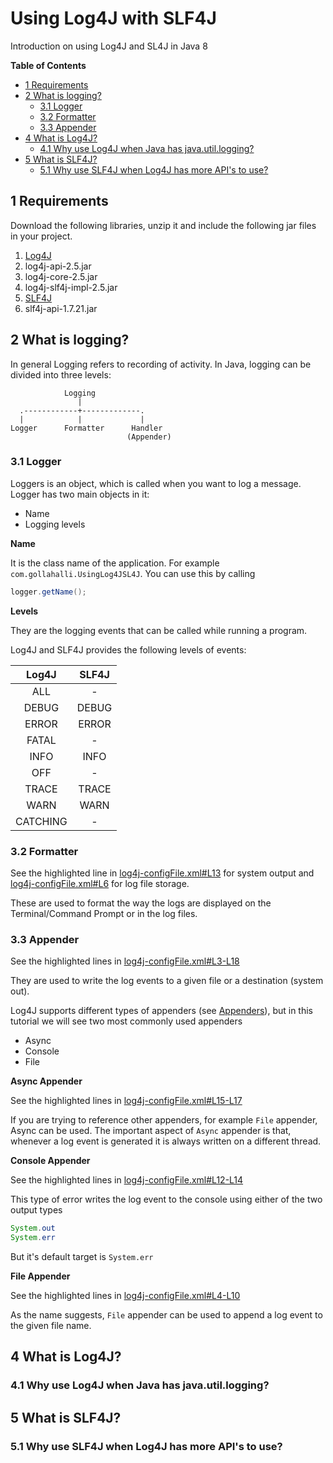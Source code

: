 # Using Log4J with SLF4J
Introduction on using Log4J and SL4J in Java 8

**Table of Contents**
<!-- TOC depthFrom:2 depthTo:6 withLinks:1 updateOnSave:1 orderedList:0 -->

- [1 Requirements](#1-requirements)
- [2 What is logging?](#2-what-is-logging)
	- [3.1 Logger](#31-logger)
	- [3.2 Formatter](#32-formatter)
	- [3.3 Appender](#33-appender)
- [4 What is Log4J?](#4-what-is-log4j)
	- [4.1 Why use Log4J when Java has java.util.logging?](#41-why-use-log4j-when-java-has-javautillogging)
- [5 What is SLF4J?](#5-what-is-slf4j)
	- [5.1 Why use SLF4J when Log4J has more API's to use?](#51-why-use-slf4j-when-log4j-has-more-apis-to-use)

<!-- /TOC -->

## 1 Requirements

Download the following libraries, unzip it and include the following jar files in your project.

1. [Log4J](https://logging.apache.org/log4j/2.x/download.html)
  1. log4j-api-2.5.jar
  2. log4j-core-2.5.jar
  3. log4j-slf4j-impl-2.5.jar
2. [SLF4J](http://www.slf4j.org/download.html)
  1. slf4j-api-1.7.21.jar

## 2 What is logging?

In general Logging refers to recording of activity. In Java, logging can be divided into three levels:

```
            Logging
               |
  .------------+-------------.
  |            |             |
Logger      Formatter      Handler
                          (Appender)
```

### 3.1 Logger

Loggers is an object, which is called when you want to log a message. Logger has two main objects in it:

* Name
* Logging levels

**Name**

It is the class name of the application. For example `com.gollahalli.UsingLog4JSL4J`. You can use this by calling

```java
logger.getName();
```

**Levels**

They are the logging events that can be called while running a program.

Log4J and SLF4J provides the following levels of events:

|   Log4J  | SLF4J |
|:--------:|:-----:|
| ALL      | -     |
| DEBUG    | DEBUG |
| ERROR    | ERROR |
| FATAL    | -     |
| INFO     | INFO  |
| OFF      | -     |
| TRACE    | TRACE |
| WARN     | WARN  |
| CATCHING | -     |

### 3.2 Formatter

See the highlighted line in [log4j-configFile.xml#L13](https://github.com/akshaybabloo/Using-Log4J-SLF4J/blob/master/src/com/gollahalli/log4j-configFile.xml#L13) for system output and  [log4j-configFile.xml#L6](https://github.com/akshaybabloo/Using-Log4J-SLF4J/blob/master/src/com/gollahalli/log4j-configFile.xml#L6) for log file storage.

These are used to format the way the logs are displayed on the Terminal/Command Prompt or in the log files.

### 3.3 Appender

See the highlighted lines in [log4j-configFile.xml#L3-L18](https://github.com/akshaybabloo/Using-Log4J-SLF4J/blob/master/src/com/gollahalli/log4j-configFile.xml#L3-L18)

They are used to write the log events to a given file or a destination (system out).

Log4J supports different types of appenders (see [Appenders](https://logging.apache.org/log4j/2.x/manual/appenders.html)), but in this tutorial we will see two most commonly used appenders

* Async
* Console
* File

**Async Appender**

See the highlighted lines in  [log4j-configFile.xml#L15-L17](https://github.com/akshaybabloo/Using-Log4J-SLF4J/blob/master/src/com/gollahalli/log4j-configFile.xml#L15-L17)

If you are trying to reference other appenders, for example `File` appender, Async can be used. The important aspect of `Async` appender is that, whenever a log event is generated it is always written on a different thread.

**Console Appender**

See the highlighted lines in [log4j-configFile.xml#L12-L14](https://github.com/akshaybabloo/Using-Log4J-SLF4J/blob/master/src/com/gollahalli/log4j-configFile.xml#L12-L14)

This type of error writes the log event to the console using either of the two output types

```Java
System.out
System.err
```

But it's default target is `System.err`

**File Appender**

See the highlighted lines in [log4j-configFile.xml#L4-L10](https://github.com/akshaybabloo/Using-Log4J-SLF4J/blob/master/src/com/gollahalli/log4j-configFile.xml#L4-L10)

As the name suggests, `File` appender can be used to append a log event to the given file name.

## 4 What is Log4J?

### 4.1 Why use Log4J when Java has java.util.logging?

## 5 What is SLF4J?

### 5.1 Why use SLF4J when Log4J has more API's to use?
